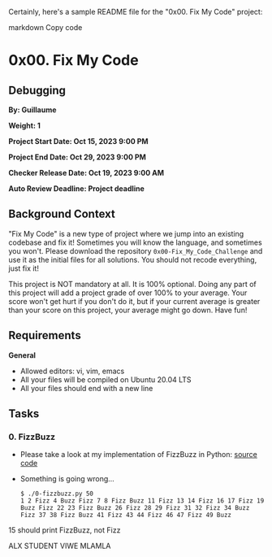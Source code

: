 Certainly, here's a sample README file for the "0x00. Fix My Code" project:

markdown
Copy code
# 0x00. Fix My Code

## Debugging

**By: Guillaume**

**Weight: 1**

**Project Start Date: Oct 15, 2023 9:00 PM**

**Project End Date: Oct 29, 2023 9:00 PM**

**Checker Release Date: Oct 19, 2023 9:00 AM**

**Auto Review Deadline: Project deadline**

## Background Context

"Fix My Code" is a new type of project where we jump into an existing codebase and fix it! Sometimes you will know the language, and sometimes you won't. Please download the repository `0x00-Fix_My_Code_Challenge` and use it as the initial files for all solutions. You should not recode everything, just fix it!

This project is NOT mandatory at all. It is 100% optional. Doing any part of this project will add a project grade of over 100% to your average. Your score won't get hurt if you don't do it, but if your current average is greater than your score on this project, your average might go down. Have fun!

## Requirements

**General**
- Allowed editors: vi, vim, emacs
- All your files will be compiled on Ubuntu 20.04 LTS
- All your files should end with a new line

## Tasks

### 0. FizzBuzz

- Please take a look at my implementation of FizzBuzz in Python: [source code](https://github.com/missVM/Fix_My_Code_Challenge/blob/main/0x00-challenge/0-fizzbuzz.py)

- Something is going wrong...

  ```shell
  $ ./0-fizzbuzz.py 50
  1 2 Fizz 4 Buzz Fizz 7 8 Fizz Buzz 11 Fizz 13 14 Fizz 16 17 Fizz 19 Buzz Fizz 22 23 Fizz Buzz 26 Fizz 28 29 Fizz 31 32 Fizz 34 Buzz Fizz 37 38 Fizz Buzz 41 Fizz 43 44 Fizz 46 47 Fizz 49 Buzz
15 should print FizzBuzz, not Fizz

ALX STUDENT 
VIWE MLAMLA
